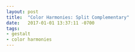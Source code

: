 ```yaml
---
layout: post
title:  "Color Harmonies: Split Complementary"
date:   2017-01-01 13:37:11 -0700
tags:
- gestalt
- color harmonies
---
```

